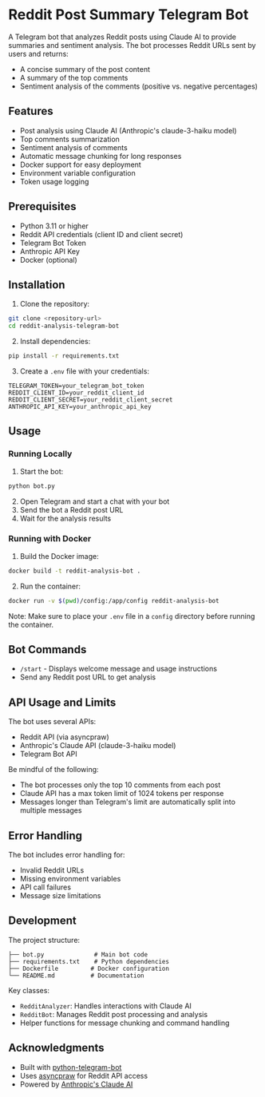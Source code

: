 # Reddit Post Summary Telegram Bot

A Telegram bot that analyzes Reddit posts using Claude AI to provide summaries and sentiment analysis. The bot processes Reddit URLs sent by users and returns:
- A concise summary of the post content
- A summary of the top comments
- Sentiment analysis of the comments (positive vs. negative percentages)

## Features

- Post analysis using Claude AI (Anthropic's claude-3-haiku model)
- Top comments summarization
- Sentiment analysis of comments
- Automatic message chunking for long responses
- Docker support for easy deployment
- Environment variable configuration
- Token usage logging

## Prerequisites

- Python 3.11 or higher
- Reddit API credentials (client ID and client secret)
- Telegram Bot Token
- Anthropic API Key
- Docker (optional)

## Installation

1. Clone the repository:
```bash
git clone <repository-url>
cd reddit-analysis-telegram-bot
```

2. Install dependencies:
```bash
pip install -r requirements.txt
```

3. Create a `.env` file with your credentials:
```env
TELEGRAM_TOKEN=your_telegram_bot_token
REDDIT_CLIENT_ID=your_reddit_client_id
REDDIT_CLIENT_SECRET=your_reddit_client_secret
ANTHROPIC_API_KEY=your_anthropic_api_key
```

## Usage

### Running Locally

1. Start the bot:
```bash
python bot.py
```

2. Open Telegram and start a chat with your bot
3. Send the bot a Reddit post URL
4. Wait for the analysis results

### Running with Docker

1. Build the Docker image:
```bash
docker build -t reddit-analysis-bot .
```

2. Run the container:
```bash
docker run -v $(pwd)/config:/app/config reddit-analysis-bot
```

Note: Make sure to place your `.env` file in a `config` directory before running the container.

## Bot Commands

- `/start` - Displays welcome message and usage instructions
- Send any Reddit post URL to get analysis

## API Usage and Limits

The bot uses several APIs:

- Reddit API (via asyncpraw)
- Anthropic's Claude API (claude-3-haiku model)
- Telegram Bot API

Be mindful of the following:
- The bot processes only the top 10 comments from each post
- Claude API has a max token limit of 1024 tokens per response
- Messages longer than Telegram's limit are automatically split into multiple messages

## Error Handling

The bot includes error handling for:
- Invalid Reddit URLs
- Missing environment variables
- API call failures
- Message size limitations

## Development

The project structure:
```
├── bot.py              # Main bot code
├── requirements.txt    # Python dependencies
├── Dockerfile         # Docker configuration
└── README.md          # Documentation
```

Key classes:
- `RedditAnalyzer`: Handles interactions with Claude AI
- `RedditBot`: Manages Reddit post processing and analysis
- Helper functions for message chunking and command handling

## Acknowledgments

- Built with [python-telegram-bot](https://github.com/python-telegram-bot/python-telegram-bot)
- Uses [asyncpraw](https://asyncpraw.readthedocs.io/) for Reddit API access
- Powered by [Anthropic's Claude AI](https://www.anthropic.com/claude)